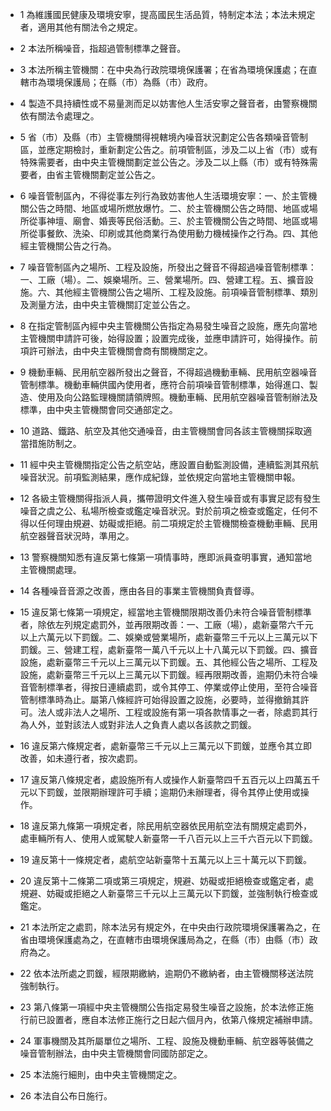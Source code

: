 * 1 為維護國民健康及環境安寧，提高國民生活品質，特制定本法；本法未規定者，適用其他有關法令之規定。

* 2 本法所稱噪音，指超過管制標準之聲音。

* 3 本法所稱主管機關：在中央為行政院環境保護署；在省為環境保護處；在直轄市為環境保護局；在縣（市）為縣（市）政府。

* 4 製造不具持續性或不易量測而足以妨害他人生活安寧之聲音者，由警察機關依有關法令處理之。

* 5 省（市）及縣（市）主管機關得視轄境內噪音狀況劃定公告各類噪音管制區，並應定期檢討，重新劃定公告之。前項管制區，涉及二以上省（市）或有特殊需要者，由中央主管機關劃定並公告之。涉及二以上縣（市）或有特殊需要者，由省主管機關劃定並公告之。

* 6 噪音管制區內，不得從事左列行為致妨害他人生活環境安寧：一、於主管機關公告之時間、地區或場所燃放爆竹。二、於主管機關公告之時間、地區或場所從事神壇、廟會、婚喪等民俗活動。三、於主管機關公告之時間、地區或場所從事餐飲、洗染、印刷或其他商業行為使用動力機械操作之行為。四、其他經主管機關公告之行為。

* 7 噪音管制區內之場所、工程及設施，所發出之聲音不得超過噪音管制標準：一、工廠（場）。二、娛樂場所。三、營業場所。四、營建工程。五、擴音設施。六、其他經主管機關公告之場所、工程及設施。前項噪音管制標準、類別及測量方法，由中央主管機關訂定並公告之。

* 8 在指定管制區內經中央主管機關公告指定為易發生噪音之設施，應先向當地主管機關申請許可後，始得設置；設置完成後，並應申請許可，始得操作。前項許可辦法，由中央主管機關會商有關機關定之。

* 9 機動車輛、民用航空器所發出之聲音，不得超過機動車輛、民用航空器噪音管制標準。機動車輛供國內使用者，應符合前項噪音管制標準，始得進口、製造、使用及向公路監理機關請領牌照。機動車輛、民用航空器噪音管制辦法及標準，由中央主管機關會同交通部定之。

* 10 道路、鐵路、航空及其他交通噪音，由主管機關會同各該主管機關採取適當措施防制之。

* 11 經中央主管機關指定公告之航空站，應設置自動監測設備，連續監測其飛航噪音狀況。前項監測結果，應作成紀錄，並依規定向當地主管機關申報。

* 12 各級主管機關得指派人員，攜帶證明文件進入發生噪音或有事實足認有發生噪音之虞之公、私場所檢查或鑑定噪音狀況。對於前項之檢查或鑑定，任何不得以任何理由規避、妨礙或拒絕。前二項規定於主管機關檢查機動車輛、民用航空器聲音狀況時，準用之。

* 13 警察機關知悉有違反第七條第一項情事時，應即派員查明事實，通知當地主管機關處理。

* 14 各種噪音音源之改善，應由各目的事業主管機關負責督導。

* 15 違反第七條第一項規定，經當地主管機關限期改善仍未符合噪音管制標準者，除依左列規定處罰外，並再限期改善：一、工廠（場），處新臺幣六千元以上六萬元以下罰鍰。二、娛樂或營業場所，處新臺幣三千元以上三萬元以下罰鍰。三、營建工程，處新臺幣一萬八千元以上十八萬元以下罰鍰。四、擴音設施，處新臺幣三千元以上三萬元以下罰鍰。五、其他經公告之場所、工程及設施，處新臺幣三千元以上三萬元以下罰鍰。經再限期改善，逾期仍未符合噪音管制標準者，得按日連續處罰，或令其停工、停業或停止使用，至符合噪音管制標準時為止。屬第八條經許可始得設置之設施，必要時，並得撤銷其許可。法人或非法人之場所、工程或設施有第一項各款情事之一者，除處罰其行為人外，並對該法人或對非法人之負責人處以各該款之罰鍰。

* 16 違反第六條規定者，處新臺幣三千元以上三萬元以下罰鍰，並應令其立即改善，如未遵行者，按次處罰。

* 17 違反第八條規定者，處設施所有人或操作人新臺幣四千五百元以上四萬五千元以下罰鍰，並限期辦理許可手續；逾期仍未辦理者，得令其停止使用或操作。

* 18 違反第九條第一項規定者，除民用航空器依民用航空法有關規定處罰外，處車輛所有人、使用人或駕駛人新臺幣一千八百元以上三千六百元以下罰鍰。

* 19 違反第十一條規定者，處航空站新臺幣十五萬元以上三十萬元以下罰鍰。

* 20 違反第十二條第二項或第三項規定，規避、妨礙或拒絕檢查或鑑定者，處規避、妨礙或拒絕之人新臺幣三千元以上三萬元以下罰鍰，並強制執行檢查或鑑定。

* 21 本法所定之處罰，除本法另有規定外，在中央由行政院環境保護署為之，在省由環境保護處為之，在直轄市由環境保護局為之，在縣（市）由縣（市）政府為之。

* 22 依本法所處之罰鍰，經限期繳納，逾期仍不繳納者，由主管機關移送法院強制執行。

* 23 第八條第一項經中央主管機關公告指定易發生噪音之設施，於本法修正施行前已設置者，應自本法修正施行之日起六個月內，依第八條規定補辦申請。

* 24 軍事機關及其所屬單位之場所、工程、設施及機動車輛、航空器等裝備之噪音管制辦法，由中央主管機關會同國防部定之。

* 25 本法施行細則，由中央主管機關定之。

* 26 本法自公布日施行。

